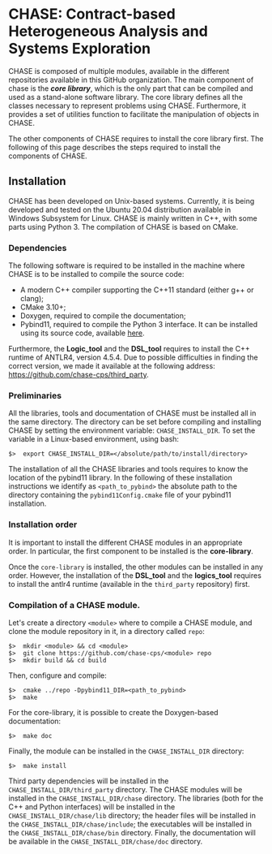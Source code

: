 # CHASE: Contract-based Heterogeneous Analysis and Systems Exploration

CHASE is composed of multiple modules, available in the different repositories
available in this GitHub organization. The main component of chase is the 
***core library***, which is the only part that can be compiled and used as a
stand-alone software library. The core library defines all the classes necessary
to represent problems using CHASE. Furthermore, it provides a set of utilities
function to facilitate the manipulation of objects in CHASE.

The other components of CHASE requires to install the core library first. 
The following of this page describes the steps required to install the
components of CHASE.

## Installation

CHASE has been developed on Unix-based systems. Currently, it is being developed
and tested on the Ubuntu 20.04 distribution available in 
Windows Subsystem for Linux. CHASE is mainly written in C++, with some parts
using Python 3. The compilation of CHASE is based on CMake.

### Dependencies

The following software is required to be installed in the machine where CHASE is
to be installed to compile the source code:
- A modern C++ compiler supporting the C++11 standard (either g++ or clang);
- CMake 3.10+;
- Doxygen, required to compile the documentation;
- Pybind11, required to compile the Python 3 interface. It can be installed
  using its source code, available [here](https://github.com/pybind/pybind11).

Furthermore, the **Logic_tool** and the **DSL_tool** requires to install the
C++ runtime of ANTLR4, version 4.5.4. Due to possible difficulties in finding
the correct version, we made it available at the following address:
https://github.com/chase-cps/third_party.

### Preliminaries

All the libraries, tools and documentation of CHASE must be installed all in the
same directory. The directory can be set before compiling and installing CHASE
by setting the environment variable: `CHASE_INSTALL_DIR`. To set the variable in
a Linux-based environment, using bash:

````
$>  export CHASE_INSTALL_DIR=</absolute/path/to/install/directory>
````

The installation of all the CHASE libraries and tools requires to know the
location of the pybind11 library. In the following of these installation
instructions we identify as `<path_to_pybind>` the absolute path to the directory
containing the `pybind11Config.cmake` file of your pybind11 installation.

### Installation order

It is important to install the different CHASE modules in an appropriate order.
In particular, the first component to be installed is the **core-library**.

Once the `core-library` is installed, the other modules can be installed in any
order. However, the installation of the **DSL_tool** and the **logics_tool**
requires to install the antlr4 runtime (available in the `third_party`
repository) first. 

### Compilation of a CHASE module.

Let's create a directory `<module>` where to compile a CHASE module, and
clone the module repository in it, in a directory called `repo`:
````
$>  mkdir <module> && cd <module>
$>  git clone https://github.com/chase-cps/<module> repo
$>  mkdir build && cd build
````
Then, configure and compile:
````
$>  cmake ../repo -Dpybind11_DIR=<path_to_pybind>
$>  make
````
For the core-library, it is possible to create the Doxygen-based documentation:
````
$>  make doc
````
Finally, the module can be installed in the `CHASE_INSTALL_DIR` directory:
````
$>  make install
````

Third party dependencies will be installed in the
`CHASE_INSTALL_DIR/third_party` directory.
The CHASE modules will be installed in the `CHASE_INSTALL_DIR/chase` directory.
The libraries (both for the C++ and Python interfaces) will be installed in the
`CHASE_INSTALL_DIR/chase/lib` directory; the header files will be installed in
the `CHASE_INSTALL_DIR/chase/include`; the executables will be installed in the
`CHASE_INSTALL_DIR/chase/bin` directory. Finally, the documentation will be
available in the `CHASE_INSTALL_DIR/chase/doc` directory.





